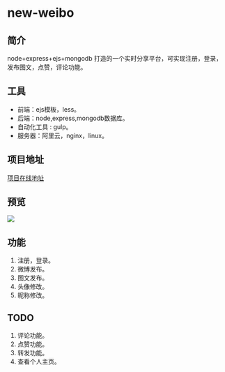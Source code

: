 # new-weibo
## 简介
node+express+ejs+mongodb 打造的一个实时分享平台，可实现注册，登录，发布图文，点赞，评论功能。
## 工具
- 前端：ejs模板，less。
- 后端：node,express,mongodb数据库。
- 自动化工具 : gulp。
- 服务器：阿里云，nginx，linux。

## 项目地址
[项目在线地址](www.cdutphotos.club/)
## 预览
[![](http://wx2.sinaimg.cn/mw690/005NdwvWgy1fg90flsmf7g314d0q6npe.gif)](http://http://wx2.sinaimg.cn/mw690/005NdwvWgy1fg90flsmf7g314d0q6npe.gif)
## 功能
1. 注册，登录。
2. 微博发布。
3. 图文发布。
4. 头像修改。
5. 昵称修改。

## TODO
1. 评论功能。
2. 点赞功能。
3. 转发功能。
4. 查看个人主页。
